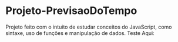 # Projeto-PrevisaoDoTempo
Projeto feito com o intuito de estudar conceitos do JavaScript, como sintaxe, uso de funções e manipulação de dados.
Teste Aqui: 
